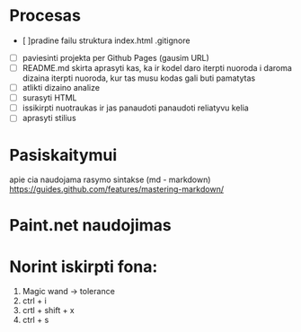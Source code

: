 # Procesas
- [ ]pradine failu struktura
index.html
.gitignore
- [ ] paviesinti projekta per Github Pages (gausim URL)
-[ ] README.md
skirta aprasyti kas, ka ir kodel daro
iterpti nuoroda i daroma dizaina
iterpti nuoroda, kur tas musu kodas gali buti pamatytas
-[ ] atlikti dizaino analize
-[ ] surasyti HTML
-[ ] issikirpti nuotraukas ir jas panaudoti
panaudoti reliatyvu kelia
-[ ] aprasyti stilius

# Pasiskaitymui
apie cia naudojama rasymo sintakse (md - markdown) https://guides.github.com/features/mastering-markdown/

# Paint.net naudojimas

# Norint iskirpti fona:

1. Magic wand -> tolerance
2. ctrl + i
3. crtl + shift + x
4. ctrl + s